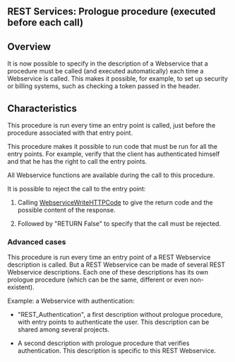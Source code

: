 
## REST Services: Prologue procedure (executed before each call)
			

<a name="NOTE1"></a>
<a name="NOTE1_1"></a>


## Overview
<a name="overview_ELTTEXTE000089"></a>
It is now possible to specify in the description of a Webservice that a procedure must be called (and executed automatically) each time a Webservice is called. This makes it possible, for example, to set up security or billing systems, such as checking a token passed in the header.

<a name="NOTE2"></a>
<a name="NOTE2_1"></a>


## Characteristics
<a name="characteristics_ELTTEXTE000113"></a>
This procedure is run every time an entry point is called, just before the procedure associated with that entry point.

This procedure makes it possible to run code that must be run for all the entry points. For example, verify that the client has authenticated himself and that he has the right to call the entry points.

All Webservice functions are available during the call to this procedure.

It is possible to reject the call to the entry point:

1. Calling [WebserviceWriteHTTPCode](../WDLang3/1000022785.md) to give the return code and the possible content of the response.

2. Followed by "RETURN False" to specify that the call must be rejected. 





### Advanced cases
<a name="advanced_cases_ELTPARAGRAPHE000031"></a>

This procedure is run every time an entry point of a REST Webservice description is called. But a REST Webservice can be made of several REST Webservice descriptions. Each one of these descriptions has its own prologue procedure (which can be the same, different or even non-existent).

Example: a Webservice with authentication:

- "REST_Authentication", a first description without prologue procedure, with entry points to authenticate the user. 
	This description can be shared among several projects.

- A second description with prologue procedure that verifies authentication.
	This description is specific to this REST Webservice.





